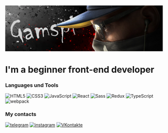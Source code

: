 ![Header](https://github.com/Gamspi/Gamspi/blob/main/assets/headr.png)
# I'm a beginner front-end developer

 ### Languages und Tools
![HTML5](https://img.shields.io/badge/-HTML-090909?style=for-the-badge&logo=html5)
![CSS3](https://img.shields.io/badge/-CSS-090909?style=for-the-badge&logo=css3&logoColor=2449D8)
![JavaScript](https://img.shields.io/badge/-JavaScript-090909?style=for-the-badge&logo=JavaScript)
![React](https://img.shields.io/badge/-React-090909?style=for-the-badge&logo=React)
![Sass](https://img.shields.io/badge/-Sass-090909?style=for-the-badge&logo=Sass)
![Redux](https://img.shields.io/badge/-Redux-090909?style=for-the-badge&logo=Redux&logoColor=7847B6)
![TypeScript](https://img.shields.io/badge/-TypeScript-090909?style=for-the-badge&logo=TypeScript)
![webpack](https://img.shields.io/badge/-Webpack-090909?style=for-the-badge&logo=webpack)

### My contacts
[![telegram](https://img.shields.io/badge/-telegram-090909?style=for-the-badge&logo=telegram)](https://t.me/Gamspi)
[![instagram](https://img.shields.io/badge/-instagram-090909?style=for-the-badge&logo=instagram)](https://www.instagram.com/art_is_inside_u/)
[![VKontakte](https://img.shields.io/badge/-VKontakte-090909?style=for-the-badge&logo=VK&logoColor=1990CC)](https://vk.com/gamspi)
